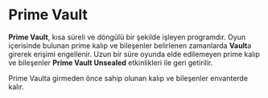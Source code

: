 # Prime Vault

**Prime Vault**, kısa süreli ve döngülü bir şekilde işleyen programdır. Oyun içerisinde bulunan prime kalıp ve bileşenler belirlenen zamanlarda **Vault**a girerek erişimi engellenir. Uzun bir süre oyunda elde edilemeyen prime kalıp ve bileşenler **Prime Vault Unsealed** etkinlikleri ile geri getirilir.

Prime Vaulta girmeden önce sahip olunan kalıp ve bileşenler envanterde kalır.

